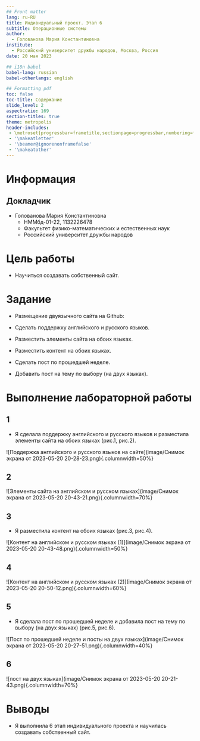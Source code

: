 ```yaml
---
## Front matter
lang: ru-RU
title: Индивидуальный проект. Этап 6
subtitle: Операционные системы
author:
  - Голованова Мария Константиновна
institute:
  - Российский университет дружбы народов, Москва, Россия
date: 20 мая 2023

## i18n babel
babel-lang: russian
babel-otherlangs: english

## Formatting pdf
toc: false
toc-title: Содержание
slide_level: 2
aspectratio: 169
section-titles: true
theme: metropolis
header-includes:
 - \metroset{progressbar=frametitle,sectionpage=progressbar,numbering=fraction}
 - '\makeatletter'
 - '\beamer@ignorenonframefalse'
 - '\makeatother'
---
```


# Информация

## Докладчик

* Голованова Мария Константиновна
  * НММбд-01-22, 1132226478
  * Факультет физико-математических и естественных наук
  * Российский университет дружбы народов

# Цель работы

- Научиться создавать собственный сайт.

# Задание

- Размещение двуязычного сайта на Github:

- Сделать поддержку английского и русского языков.
- Разместить элементы сайта на обоих языках.
- Разместить контент на обоих языках.
- Сделать пост по прошедшей неделе.
- Добавить пост на тему по выбору (на двух языках).

# Выполнение лабораторной работы

## 1

- Я сделала поддержку английского и русского языков и разместила элементы сайта на обоих языках (рис.1, рис.2).

![Поддержка английского и русского языков на сайте](image/Снимок экрана от 2023-05-20 20-28-23.png){.columnwidth=50%}

## 2

![Элементы сайта на английском и русском языках](image/Снимок экрана от 2023-05-20 20-43-21.png){.columnwidth=70%}

## 3

 - Я разместила контент на обоих языках (рис.3, рис.4).

![Контент на английском и русском языках (1)](image/Снимок экрана от 2023-05-20 20-43-48.png){.columnwidth=50%}

## 4

![Контент на английском и русском языках (2)](image/Снимок экрана от 2023-05-20 20-50-12.png){.columnwidth=60%}

## 5

 -  Я сделала пост по прошедшей неделе и добавила пост на тему по выбору (на двух языках) (рис.5, рис.6).

![Пост по прошедшей неделе и посты на двух языках](image/Снимок экрана от 2023-05-20 20-27-51.png){.columnwidth=40%}

## 6

![пост на двух языках](image/Снимок экрана от 2023-05-20 20-21-43.png){.columnwidth=70%}

# Выводы

- Я выполнила 6 этап индивидуального проекта и научилась создавать собственный сайт.

